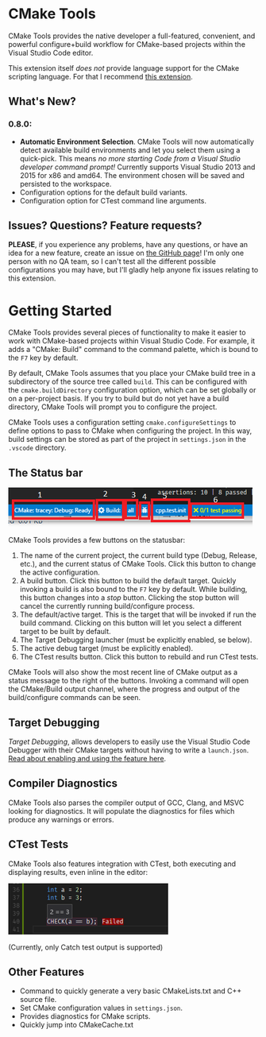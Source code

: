 # CMake Tools

CMake Tools provides the native developer a full-featured, convenient, and
powerful configure+build workflow for CMake-based projects within the
Visual Studio Code editor.

This extension itself *does not* provide language support for the CMake
scripting language. For that I recommend [this extension](https://marketplace.visualstudio.com/items?itemName=twxs.cmake).

## What's New?

### **0.8.0**:
  - **Automatic Environment Selection**. CMake Tools will now automatically
    detect available build environments and let you select them using a
    quick-pick. This means *no more starting Code from a Visual Studio
    developer command prompt!* Currently supports Visual Studio 2013 and 2015
    for x86 and amd64. The environment chosen will be saved and persisted to the
    workspace.
  - Configuration options for the default build variants.
  - Configuration option for CTest command line arguments.

## Issues? Questions? Feature requests?

**PLEASE**, if you experience any problems, have any questions, or have an idea
for a new feature, create an issue on
[the GitHub page](https://github.com/vector-of-bool/vscode-cmake-tools)!
I'm only one person with no QA team, so I can't test all the different possible
configurations you may have, but I'll gladly help anyone fix issues relating to
this extension.

# Getting Started

CMake Tools provides several pieces of functionality to make it easier to work
with CMake-based projects within Visual Studio Code. For example, it adds a
"CMake: Build" command to the command palette, which is bound to the ``F7``
key by default.

By default, CMake Tools assumes that you place your CMake build tree in a
subdirectory of the source tree called ``build``. This can be configured with
the ``cmake.buildDirectory`` configuration option, which can be set globally or
on a per-project basis. If you try to build but do not yet have a build
directory, CMake Tools will prompt you to configure the project.

CMake Tools uses a configuration setting ``cmake.configureSettings`` to define
options to pass to CMake when configuring the project. In this way, build
settings can be stored as part of the project in ``settings.json`` in the
``.vscode`` directory.

## The Status bar

![CMake Status Bar Items](images/statusbar_marked.png)

CMake Tools provides a few buttons on the statusbar:

1.  The name of the current project, the current build type (Debug, Release, etc.),
    and the current status of CMake Tools. Click this button to change the active
    configuration.
2.  A build button. Click this button to build the default target. Quickly invoking
    a build is also bound to the ``F7`` key by default. While building, this button
    changes into a _stop_ button. Clicking the stop button will cancel the
    currently running build/configure process.
3.  The default/active target. This is the target that will be invoked if run
    the build command. Clicking on this button will let you select a different
    target to be built by default.
4.  The Target Debugging launcher (must be explicitly enabled, se below).
5.  The active debug target (must be explicitly enabled).
6.  The CTest results button. Click this button to rebuild and run CTest tests.

CMake Tools will also show the most recent line of CMake output as a status message
to the right of the buttons. Invoking a command will open the CMake/Build output
channel, where the progress and output of the build/configure commands can be
seen.

## Target Debugging

*Target Debugging*, allows developers to easily use the Visual
Studio Code Debugger with their CMake targets without having to write a
``launch.json``. [Read about enabling and using the feature here](https://github.com/vector-of-bool/vscode-cmake-tools/blob/develop/docs/target_debugging.md).

## Compiler Diagnostics

CMake Tools also parses the compiler output of GCC, Clang, and MSVC looking for
diagnostics. It will populate the diagnostics for files which produce any warnings
or errors.

## CTest Tests

CMake Tools also features integration with CTest, both executing and displaying
results, even inline in the editor:

![Failing Check](images/failed_check.png)

(Currently, only Catch test output is supported)

## Other Features

- Command to quickly generate a very basic CMakeLists.txt and C++ source file.
- Set CMake configuration values in ``settings.json``.
- Provides diagnostics for CMake scripts.
- Quickly jump into CMakeCache.txt
